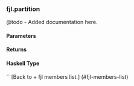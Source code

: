 ### fjl.partition
@todo - Added documentation here.

#### Parameters

#### Returns
 
#### Haskell Type
``
[Back to  + fjl members list.]
(#fjl-members-list)

